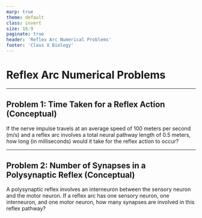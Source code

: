 ```yaml
---
marp: true
theme: default
class: invert
size: 16:9
paginate: true
header: 'Reflex Arc Numerical Problems'
footer: 'Class X Biology'
---
```


# Reflex Arc Numerical Problems

---

## Problem 1: Time Taken for a Reflex Action (Conceptual)

If the nerve impulse travels at an average speed of 100 meters per second (m/s) and a reflex arc involves a total neural pathway length of 0.5 meters, how long (in milliseconds) would it take for the reflex action to occur?

---

## Problem 2: Number of Synapses in a Polysynaptic Reflex (Conceptual)

A polysynaptic reflex involves an interneuron between the sensory neuron and the motor neuron. If a reflex arc has one sensory neuron, one interneuron, and one motor neuron, how many synapses are involved in this reflex pathway?
